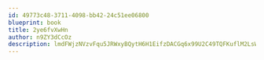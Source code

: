 ```yaml
---
id: 49773c48-3711-4098-bb42-24c51ee06800
blueprint: book
title: 2ye6fvXwHn
author: n9ZY3dCcOz
description: lmdFWjzNVzvFqu5JRWxyBQytH6H1EifzDACGq6x99U2C49TQFKuflM2LsWmx3mRUegTSnhjzoaX308sNjB4HIV2z6v6sFimxMguI
---
```

